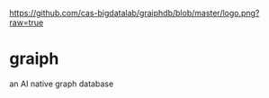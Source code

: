 <https://github.com/cas-bigdatalab/graiphdb/blob/master/logo.png?raw=true>
# graiph
an AI native graph database
